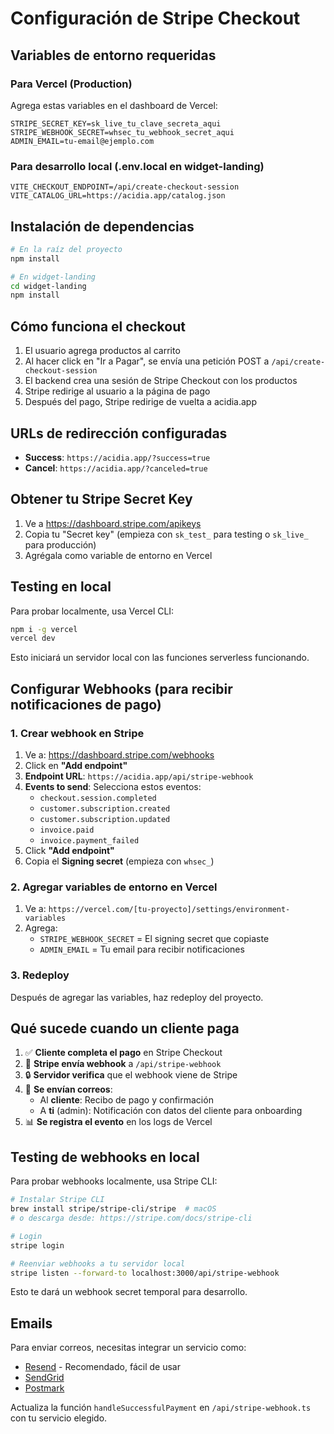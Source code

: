 # Configuración de Stripe Checkout

## Variables de entorno requeridas

### Para Vercel (Production)
Agrega estas variables en el dashboard de Vercel:

```
STRIPE_SECRET_KEY=sk_live_tu_clave_secreta_aqui
STRIPE_WEBHOOK_SECRET=whsec_tu_webhook_secret_aqui
ADMIN_EMAIL=tu-email@ejemplo.com
```

### Para desarrollo local (.env.local en widget-landing)
```
VITE_CHECKOUT_ENDPOINT=/api/create-checkout-session
VITE_CATALOG_URL=https://acidia.app/catalog.json
```

## Instalación de dependencias

```bash
# En la raíz del proyecto
npm install

# En widget-landing
cd widget-landing
npm install
```

## Cómo funciona el checkout

1. El usuario agrega productos al carrito
2. Al hacer click en "Ir a Pagar", se envía una petición POST a `/api/create-checkout-session`
3. El backend crea una sesión de Stripe Checkout con los productos
4. Stripe redirige al usuario a la página de pago
5. Después del pago, Stripe redirige de vuelta a acidia.app

## URLs de redirección configuradas

- **Success**: `https://acidia.app/?success=true`
- **Cancel**: `https://acidia.app/?canceled=true`

## Obtener tu Stripe Secret Key

1. Ve a https://dashboard.stripe.com/apikeys
2. Copia tu "Secret key" (empieza con `sk_test_` para testing o `sk_live_` para producción)
3. Agrégala como variable de entorno en Vercel

## Testing en local

Para probar localmente, usa Vercel CLI:

```bash
npm i -g vercel
vercel dev
```

Esto iniciará un servidor local con las funciones serverless funcionando.

## Configurar Webhooks (para recibir notificaciones de pago)

### 1. Crear webhook en Stripe

1. Ve a: https://dashboard.stripe.com/webhooks
2. Click en **"Add endpoint"**
3. **Endpoint URL**: `https://acidia.app/api/stripe-webhook`
4. **Events to send**: Selecciona estos eventos:
   - `checkout.session.completed`
   - `customer.subscription.created`
   - `customer.subscription.updated`
   - `invoice.paid`
   - `invoice.payment_failed`
5. Click **"Add endpoint"**
6. Copia el **Signing secret** (empieza con `whsec_`)

### 2. Agregar variables de entorno en Vercel

1. Ve a: `https://vercel.com/[tu-proyecto]/settings/environment-variables`
2. Agrega:
   - `STRIPE_WEBHOOK_SECRET` = El signing secret que copiaste
   - `ADMIN_EMAIL` = Tu email para recibir notificaciones

### 3. Redeploy

Después de agregar las variables, haz redeploy del proyecto.

## Qué sucede cuando un cliente paga

1. ✅ **Cliente completa el pago** en Stripe Checkout
2. 📧 **Stripe envía webhook** a `/api/stripe-webhook`
3. 🔒 **Servidor verifica** que el webhook viene de Stripe
4. 📨 **Se envían correos**:
   - Al **cliente**: Recibo de pago y confirmación
   - A **ti** (admin): Notificación con datos del cliente para onboarding
5. 📊 **Se registra el evento** en los logs de Vercel

## Testing de webhooks en local

Para probar webhooks localmente, usa Stripe CLI:

```bash
# Instalar Stripe CLI
brew install stripe/stripe-cli/stripe  # macOS
# o descarga desde: https://stripe.com/docs/stripe-cli

# Login
stripe login

# Reenviar webhooks a tu servidor local
stripe listen --forward-to localhost:3000/api/stripe-webhook
```

Esto te dará un webhook secret temporal para desarrollo.

## Emails

Para enviar correos, necesitas integrar un servicio como:
- [Resend](https://resend.com) - Recomendado, fácil de usar
- [SendGrid](https://sendgrid.com)
- [Postmark](https://postmarkapp.com)

Actualiza la función `handleSuccessfulPayment` en `/api/stripe-webhook.ts` con tu servicio elegido.
